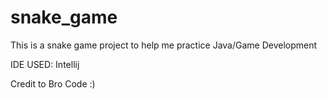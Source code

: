 # snake_game
This is a snake game project to help me practice Java/Game Development

IDE USED: Intellij

Credit to Bro Code :)

